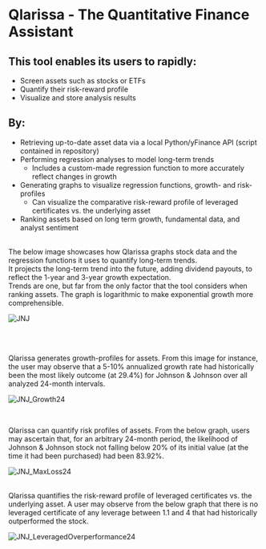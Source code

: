 # Qlarissa - The Quantitative Finance Assistant

## This tool enables its users to rapidly:
- Screen assets such as stocks or ETFs
- Quantify their risk-reward profile
- Visualize and store analysis results

## By:
- Retrieving up-to-date asset data via a local Python/yFinance API (script contained in repository)
- Performing regression analyses to model long-term trends
  - Includes a custom-made regression function to more accurately reflect changes in growth
- Generating graphs to visualize regression functions, growth- and risk-profiles
  - Can visualize the comparative risk-reward profile of leveraged certificates vs. the underlying asset
- Ranking assets based on long term growth, fundamental data, and analyst sentiment

</br>
The below image showcases how Qlarissa graphs stock data and the regression functions it uses to quantify long-term trends.
</br>
It projects the long-term trend into the future, adding dividend payouts, to reflect the 1-year and 3-year growth expectation.
</br>
Trends are one, but far from the only factor that the tool considers when ranking assets. The graph is logarithmic to make exponential growth more comprehensible.
</br>

![JNJ](https://github.com/user-attachments/assets/61b0e81d-099a-4294-bbed-a92000594870)

</br>
</br>

Qlarissa generates growth-profiles for assets. From this image for instance, the user may observe that a 5-10% annualized growth rate had historically been the most likely outcome (at 29.4%) for Johnson & Johnson over all analyzed 24-month intervals.
</br>

![JNJ_Growth24](https://github.com/user-attachments/assets/0d52cad8-2bdb-46f2-a5fc-c6e39e83d93c)

</br>

Qlarissa can quantify risk profiles of assets. From the below graph, users may ascertain that, for an arbitrary 24-month period, the likelihood of Johnson & Johnson stock not falling below 20% of its initial value (at the time it had been purchased) had been 83.92%.

![JNJ_MaxLoss24](https://github.com/user-attachments/assets/656a99b4-36f6-45ff-a90d-d6c473262153)


</br>
Qlarissa quantifies the risk-reward profile of leveraged certificates vs. the underlying asset. A user may observe from the below graph that there is no leveraged certificate of any leverage between 1.1 and 4 that had historically outperformed the stock.

![JNJ_LeveragedOverperformance24](https://github.com/user-attachments/assets/d6f5f9c0-4bc2-4514-b564-9c2813ccc897)
